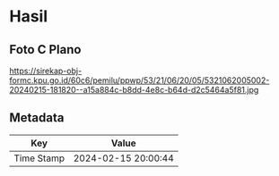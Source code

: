 # Hasil

## Foto C Plano

https://sirekap-obj-formc.kpu.go.id/60c6/pemilu/ppwp/53/21/06/20/05/5321062005002-20240215-181820--a15a884c-b8dd-4e8c-b64d-d2c5464a5f81.jpg


## Metadata

| Key        | Value               |
| ---------- | ------------------- |
| Time Stamp | 2024-02-15 20:00:44 |



